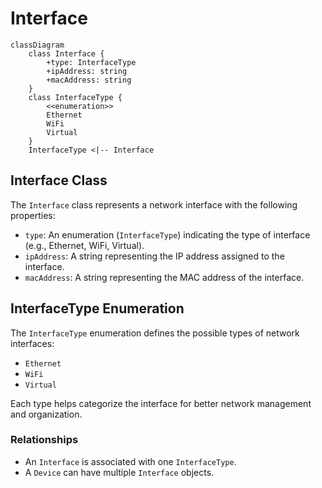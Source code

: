 # Interface

```mermaid
classDiagram
    class Interface {
        +type: InterfaceType
        +ipAddress: string
        +macAddress: string
    }
    class InterfaceType {
        <<enumeration>>
        Ethernet
        WiFi
        Virtual
    }
    InterfaceType <|-- Interface
```

## Interface Class

The `Interface` class represents a network interface with the following properties:

- `type`: An enumeration (`InterfaceType`) indicating the type of interface (e.g., Ethernet, WiFi, Virtual).
- `ipAddress`: A string representing the IP address assigned to the interface.
- `macAddress`: A string representing the MAC address of the interface.

## InterfaceType Enumeration

The `InterfaceType` enumeration defines the possible types of network interfaces:

- `Ethernet`
- `WiFi`
- `Virtual`

Each type helps categorize the interface for better network management and organization.

### Relationships

- An `Interface` is associated with one `InterfaceType`.
- A `Device` can have multiple `Interface` objects.
